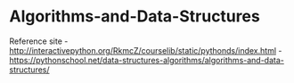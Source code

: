 # Algorithms-and-Data-Structures


Reference site
-http://interactivepython.org/RkmcZ/courselib/static/pythonds/index.html
-https://pythonschool.net/data-structures-algorithms/algorithms-and-data-structures/
